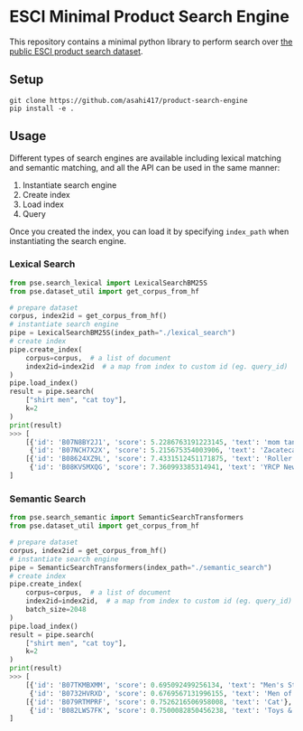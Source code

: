 # ESCI Minimal Product Search Engine
This repository contains a minimal python library to perform search over [the public ESCI product search dataset](https://huggingface.co/datasets/asahi417/amazon-product-search).

## Setup
```shell
git clone https://github.com/asahi417/product-search-engine
pip install -e .
```

## Usage
Different types of search engines are available including lexical matching and semantic matching, and all the API can be used 
in the same manner:
1. Instantiate search engine 
2. Create index
3. Load index
4. Query

Once you created the index, you can load it by specifying `index_path` when instantiating the search engine. 

### Lexical Search

```python
from pse.search_lexical import LexicalSearchBM25S
from pse.dataset_util import get_corpus_from_hf

# prepare dataset
corpus, index2id = get_corpus_from_hf()
# instantiate search engine
pipe = LexicalSearchBM25S(index_path="./lexical_search")
# create index
pipe.create_index(
    corpus=corpus,  # a list of document
    index2id=index2id  # a map from index to custom id (eg. query_id)
)
pipe.load_index()
result = pipe.search(
    ["shirt men", "cat toy"],
    k=2
)
print(result)
>>> [
    [{'id': 'B07N8BY2J1', 'score': 5.2286763191223145, 'text': 'mom tank-top 6x for water tank top hamster punk tops for men...'},
     {'id': 'B07NCH7X2X', 'score': 5.215675354003906, 'text': 'Zacatecas it Shirts for Men Black Gang surf Goodfellas tan Win Key...'}],
    [{'id': 'B08624XZ9L', 'score': 7.4331512451171875, 'text': 'Roller Cat Toy by 7 Ruby Road - Double Layer Wooden Track Balls...'},
     {'id': 'B08KVSMXQG', 'score': 7.360993385314941, 'text': 'YRCP Newest Cat Toys Boredom Busters Kitten Toy Cats Supplies...'}]
]
```

### Semantic Search
```python
from pse.search_semantic import SemanticSearchTransformers
from pse.dataset_util import get_corpus_from_hf

# prepare dataset
corpus, index2id = get_corpus_from_hf()
# instantiate search engine
pipe = SemanticSearchTransformers(index_path="./semantic_search")
# create index
pipe.create_index(
    corpus=corpus,  # a list of document
    index2id=index2id,  # a map from index to custom id (eg. query_id)
    batch_size=2048
)
pipe.load_index()
result = pipe.search(
    ["shirt men", "cat toy"],
    k=2
)
print(result)
>>> [
    [{'id': 'B07TKMBXMM', 'score': 0.695092499256134, 'text': "Men's Stylish 3D Printed Short Sleeve T-Shirts Mens Cotton Tops...'"},
     {'id': 'B0732HVRXD', 'score': 0.6769567131996155, 'text': 'Men of the Cloth'}],
    [{'id': 'B079RTMPRF', 'score': 0.7526216506958008, 'text': 'Cat'},
     {'id': 'B082LWS7FK', 'score': 0.7500082850456238, 'text': 'Toys & Pets'}]
]
```
